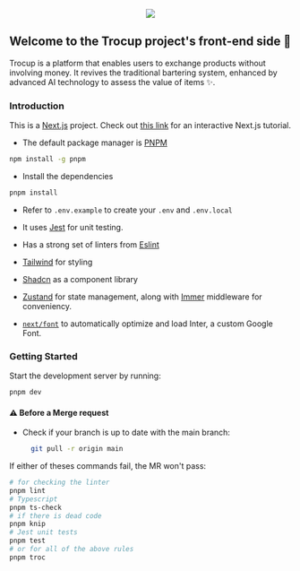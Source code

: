 <p align="center"><img src="https://res.cloudinary.com/dy2ds7yua/image/upload/w_300,h_169/v1723194828/blocmark_holo_blue_2x_zgwt0w.png"/></p>

## Welcome to the Trocup project's front-end side 👋

Trocup is a platform that enables users to exchange products without involving money. It revives the traditional bartering system, enhanced by advanced AI technology to assess the value of items ✨.

### Introduction

This is a [Next.js](https://nextjs.org/docs) project.
Check out [this link](https://nextjs.org/learn) for an interactive Next.js tutorial.

-   The default package manager is [PNPM](https://pnpm.io/installation)

```bash
npm install -g pnpm
```

-   Install the dependencies

```bash
pnpm install
```

-   Refer to `.env.example` to create your `.env` and `.env.local`

-   It uses [Jest](https://jestjs.io/) for unit testing.
-   Has a strong set of linters from [Eslint](https://eslint.org/docs/latest/)
-   [Tailwind](https://tailwindcss.com/) for styling
-   [Shadcn](https://ui.shadcn.com/) as a component library
-   [Zustand](https://zustand-demo.pmnd.rs/) for state management, along with [Immer](https://docs.pmnd.rs/zustand/integrations/immer-middleware) middleware for conveniency.
-   [`next/font`](https://nextjs.org/docs/basic-features/font-optimization) to automatically optimize and load Inter, a custom Google Font.

### Getting Started

Start the development server by running:

```bash
pnpm dev
```

#### ⚠️ Before a Merge request

-   Check if your branch is up to date with the main branch:
    ```bash
      git pull -r origin main
    ```

If either of theses commands fail, the MR won't pass:

```bash
# for checking the linter
pnpm lint
# Typescript
pnpm ts-check
# if there is dead code
pnpm knip
# Jest unit tests
pnpm test
# or for all of the above rules
pnpm troc
```

